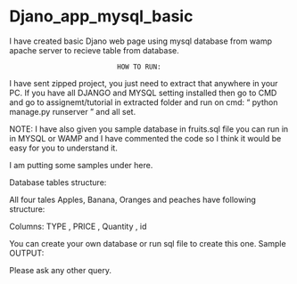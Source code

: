 # Djano_app_mysql_basic
I have created basic Djano web page using mysql database from wamp apache server to recieve table from database.

                               HOW TO RUN:

I have sent zipped project, you just need to extract that anywhere in your PC. If you have all DJANGO and MYSQL setting installed then go to CMD and go to assignemt/tutorial in extracted folder and run on cmd: “ python manage.py runserver ” and all set.

NOTE: I have also given you sample database in fruits.sql file you can run in in MYSQL or WAMP and I have commented the code so I think it would be easy for you to understand it.

I am putting some samples under here.

Database tables structure:



All four tales Apples, Banana, Oranges and peaches have following structure:
 

Columns: TYPE , PRICE , Quantity , id

You can create your own database or run sql file to create this one.
Sample OUTPUT:
 
Please ask any other query.
